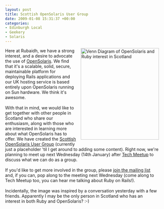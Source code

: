 ```yaml
---
layout: post
title: Scottish OpenSolaris User Group
date: 2009-01-08 15:31:37 +00:00
categories:
- Edinburgh Local
- Geekery
- Solaris
---
```

<a href="http://s3.media.squarespace.com/production/455620/5117253/files/2009/01/venn-diagram-256x300.png" title="Venn Diagram of OpenSolaris and Ruby interest in Scotland"><img src="http://s3.media.squarespace.com/production/455620/5117253/files/2009/01/venn-diagram-256x300.png" alt="Venn Diagram of OpenSolaris and Ruby interest in Scotland" width="256" height="300" style="float:right;margin:0 0 1em 1em" /></a>Here at Rubaidh, we have a strong interest, and a desire to advocate the use of <a href="http://opensolaris.org/">OpenSolaris</a>.  We find that it's a scalable, solid, secure, maintainable platform for deploying Rails applications and our UK hosting service is based entirely upon OpenSolaris running on Sun hardware.  We think it's awesome.<br/><br/>With that in mind, we would like to get together with other people in Scotland who share our enthusiasm, along with those who are interested in learning more about what OpenSolaris has to offer.  We have created the <a href="http://opensolaris.org/os/project/scosug/">Scottish OpenSolaris User Group</a> (currently just a placeholder 'til I get around to adding some content).  Right now, we're planning to meet up next Wednesday (14th January) after <a href="http://www.techmeetup.co.uk/">Tech Meetup</a> to discuss what we can do as a group.<br/><br/>If you'd like to get more involved in the group, please <a href="http://mail.opensolaris.org/mailman/listinfo/ug-scosug">join the mailing list</a> and, if you can, pop along to the meeting next Wednesday (come along to Tech Meetup too, you can hear me talking about Ruby on Rails!).<br/><br/>Incidentally, the image was inspired by a conversation yesterday with a few friends.  Apparently I may be the only person in Scotland who has an interest in both Ruby and OpenSolaris? :-)
